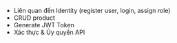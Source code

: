 - Liên quan đến Identity (register user, login, assign role)
- CRUD product
- Generate JWT Token
- Xác thực & Ủy quyền API
